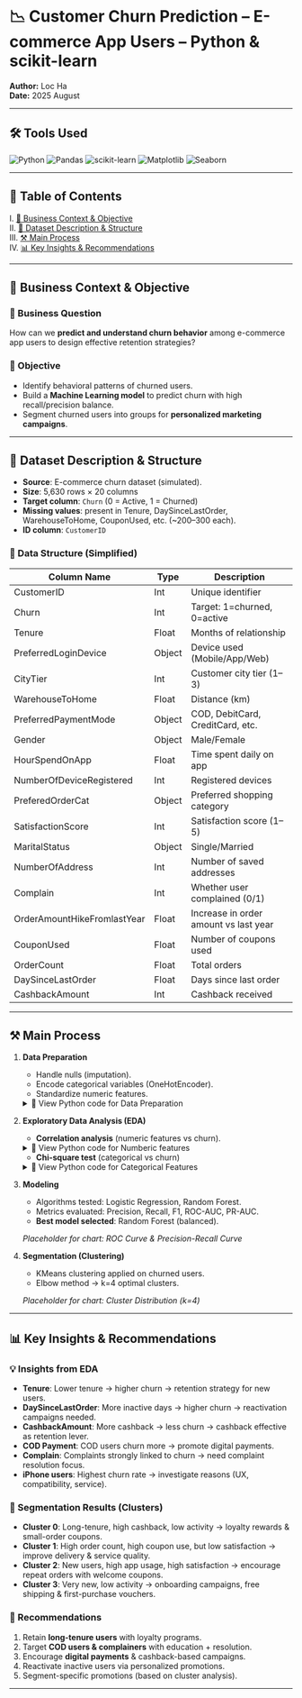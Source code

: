 
# 📉 Customer Churn Prediction – E-commerce App Users – Python & scikit-learn

**Author:** Loc Ha  
**Date:** 2025 August  

---

## 🛠 Tools Used
![Python](https://img.shields.io/badge/Code-Python-blue)
![Pandas](https://img.shields.io/badge/Library-Pandas-yellow)
![scikit-learn](https://img.shields.io/badge/Library-scikit--learn-orange)
![Matplotlib](https://img.shields.io/badge/Library-Matplotlib-green)
![Seaborn](https://img.shields.io/badge/Library-Seaborn-red)

---

## 📑 Table of Contents
I. [📌 Business Context & Objective](#-business-context--objective)  
II. [📂 Dataset Description & Structure](#-dataset-description--structure)  
III. [⚒️ Main Process](#%EF%B8%8F-main-process)  
IV. [📊 Key Insights & Recommendations](#-key-insights--recommendations)  

---

## 📌 Business Context & Objective

### 🏢 Business Question
How can we **predict and understand churn behavior** among e-commerce app users to design effective retention strategies?  

### 🎯 Objective
- Identify behavioral patterns of churned users.  
- Build a **Machine Learning model** to predict churn with high recall/precision balance.  
- Segment churned users into groups for **personalized marketing campaigns**.  

---

## 📂 Dataset Description & Structure

- **Source**: E-commerce churn dataset (simulated).  
- **Size**: 5,630 rows × 20 columns  
- **Target column**: `Churn` (0 = Active, 1 = Churned)  
- **Missing values**: present in Tenure, DaySinceLastOrder, WarehouseToHome, CouponUsed, etc. (~200–300 each).  
- **ID column**: `CustomerID`  

### 🧩 Data Structure (Simplified)

| Column Name               | Type    | Description                                   |
|---------------------------|---------|-----------------------------------------------|
| CustomerID                | Int     | Unique identifier                             |
| Churn                     | Int     | Target: 1=churned, 0=active                   |
| Tenure                    | Float   | Months of relationship                        |
| PreferredLoginDevice      | Object  | Device used (Mobile/App/Web)                  |
| CityTier                  | Int     | Customer city tier (1–3)                      |
| WarehouseToHome           | Float   | Distance (km)                                 |
| PreferredPaymentMode      | Object  | COD, DebitCard, CreditCard, etc.              |
| Gender                    | Object  | Male/Female                                   |
| HourSpendOnApp            | Float   | Time spent daily on app                       |
| NumberOfDeviceRegistered  | Int     | Registered devices                            |
| PreferedOrderCat          | Object  | Preferred shopping category                   |
| SatisfactionScore         | Int     | Satisfaction score (1–5)                      |
| MaritalStatus             | Object  | Single/Married                                |
| NumberOfAddress           | Int     | Number of saved addresses                     |
| Complain                  | Int     | Whether user complained (0/1)                 |
| OrderAmountHikeFromlastYear | Float | Increase in order amount vs last year         |
| CouponUsed                | Float   | Number of coupons used                        |
| OrderCount                | Float   | Total orders                                  |
| DaySinceLastOrder         | Float   | Days since last order                         |
| CashbackAmount            | Int     | Cashback received                             |

---

## ⚒️ Main Process

1. **Data Preparation**  
   - Handle nulls (imputation).  
   - Encode categorical variables (OneHotEncoder).  
   - Standardize numeric features.  

   <details>
   <summary>📌 View Python code for Data Preparation </summary>

   ```python
   from sklearn.model_selection import train_test_split
   from sklearn.compose import ColumnTransformer
   from sklearn.preprocessing import OneHotEncoder, StandardScaler
   from sklearn.pipeline import Pipeline
   from sklearn.impute import SimpleImputer

   # Separate features and target
   y = df["Churn"]
   X = df.drop(columns=["Churn", "CustomerID"])

   # Numeric & categorical columns
   num_cols = X.select_dtypes(include=["int64","float64"]).columns
   cat_cols = X.select_dtypes(include=["object"]).columns

   # Preprocessor
   numeric = Pipeline([("imputer", SimpleImputer(strategy="median")),
                       ("scaler", StandardScaler())])
   categorical = Pipeline([("imputer", SimpleImputer(strategy="most_frequent")),
                           ("onehot", OneHotEncoder(handle_unknown="ignore"))])
   preprocessor = ColumnTransformer([("num", numeric, num_cols),
                                     ("cat", categorical, cat_cols)])
   ```
   </details>

2. **Exploratory Data Analysis (EDA)**  
   - **Correlation analysis** (numeric features vs churn).

   <details>
      <summary>📌 View Python code for Numberic features </summary>
   
      ```python
   #Phân tích các biến số học - Numberic features - Correlation
   
   numeric_cols = ['Tenure','SatisfactionScore','DaySinceLastOrder',
                   'OrderCount','CouponUsed','CashbackAmount','HourSpendOnApp']
   
   corrs = {}
   for col in numeric_cols:
       corrs[col] = df[col].corr(df['Churn'])  # Pearson correlation (0/1 với numeric)
   
   print("Correlation với Churn:")
   for k,v in corrs.items():
       print(f"{k}: {v:.3f}")
   
   corr_df = pd.DataFrame.from_dict(corrs, orient='index', columns=['Correlation']).sort_values(by='Correlation')
   
   # Plot bar chart
   plt.figure(figsize=(8,5))
   sns.barplot(x=corr_df.index, y='Correlation', data=corr_df, palette="coolwarm")
   plt.xticks(rotation=45)
   plt.title("Point Biserial Correlation between Churn and Numeric Features")
   plt.axhline(0, color='black', linestyle='--')
   plt.show()
      ```
      <img width="706" height="560" alt="image" src="https://github.com/user-attachments/assets/5cfdee3d-d6e7-4797-81e5-f412c2c3a8b3" />
   
      </details>


  

   - **Chi-square test** (categorical vs churn)

   <details>
    <summary>📌 View Python code for Categorical Features </summary>
   
      ```python
   #Phân tích với biến phân loại - Categorical features - Chi-square test
   
   cat_cols = ['PreferredLoginDevice','PreferredPaymentMode','Gender',
               'MaritalStatus','PreferedOrderCat','Complain']
   
   for col in cat_cols:
   
       # Kiểm định Chi-square - Chi-square tesst 
       crosstab = pd.crosstab(df[col], df['Churn'])
       chi2, p, dof, ex = chi2_contingency(crosstab)
   
       # Tính tỷ lệ churn + số lượng - Calculate churn rate and stats
       summary = df.groupby(col)['Churn'].agg(['mean','count','sum'])
       summary = summary.rename(columns={'mean':'ChurnRate','count':'Total','sum':'Churned'})
       summary = summary.sort_values(by='ChurnRate', ascending=False)
   
       # In bảng số liệu - Print infor table
       print(f"\n=== {col} ===")
       print(summary.round(3))
       print(f"Chi-square test p-value = {p:.6f}")
   
       # Vẽ chart - Visualization
       plt.figure(figsize=(6,4))
       sns.barplot(x=summary.index, y=summary['ChurnRate'], palette="viridis")
       plt.title(f"Churn rate by {col}")
       plt.ylabel("Churn rate")
       plt.xticks(rotation=45)
       plt.show()
      ```
      === PreferredLoginDevice ===
   
      <img width="545" height="455" alt="image" src="https://github.com/user-attachments/assets/1a123b69-997c-49fa-9778-95153eaf8198" />
   
      === PreferredPaymentMode ===
      
      <img width="545" height="472" alt="image" src="https://github.com/user-attachments/assets/46b42435-4e6a-42f7-8222-115a0ab97b6e" />
      
      === Gender ===
      
      <img width="553" height="425" alt="image" src="https://github.com/user-attachments/assets/ba559f89-02d0-46cb-99e6-530a84a60b50" />
      
      === MaritalStatus ===
      
      <img width="545" height="433" alt="image" src="https://github.com/user-attachments/assets/30027f9e-a9ac-4a41-abda-4def11674602" />
      
      === PreferedOrderCat ===
      
      <img width="545" height="486" alt="image" src="https://github.com/user-attachments/assets/3534c883-6b11-4282-8ea8-9130aa6bc0bf" />
      
      === Complain ===
      
      <img width="545" height="395" alt="image" src="https://github.com/user-attachments/assets/7cb6178f-7b23-41d9-8b70-976f93e80eac" />
      
      
      </details>


2. **Modeling**  
   - Algorithms tested: Logistic Regression, Random Forest.  
   - Metrics evaluated: Precision, Recall, F1, ROC-AUC, PR-AUC.  
   - **Best model selected**: Random Forest (balanced).  

   *Placeholder for chart: ROC Curve & Precision-Recall Curve*  

3. **Segmentation (Clustering)**  
   - KMeans clustering applied on churned users.  
   - Elbow method → k=4 optimal clusters.  

   *Placeholder for chart: Cluster Distribution (k=4)*  

---

## 📊 Key Insights & Recommendations

### 💡 Insights from EDA
- **Tenure**: Lower tenure → higher churn → retention strategy for new users.  
- **DaySinceLastOrder**: More inactive days → higher churn → reactivation campaigns needed.  
- **CashbackAmount**: More cashback → less churn → cashback effective as retention lever.  
- **COD Payment**: COD users churn more → promote digital payments.  
- **Complain**: Complaints strongly linked to churn → need complaint resolution focus.  
- **iPhone users**: Highest churn rate → investigate reasons (UX, compatibility, service).  

### 🔎 Segmentation Results (Clusters)
- **Cluster 0**: Long-tenure, high cashback, low activity → loyalty rewards & small-order coupons.  
- **Cluster 1**: High order count, high coupon use, but low satisfaction → improve delivery & service quality.  
- **Cluster 2**: New users, high app usage, high satisfaction → encourage repeat orders with welcome coupons.  
- **Cluster 3**: Very new, low activity → onboarding campaigns, free shipping & first-purchase vouchers.  

### 📝 Recommendations
1. Retain **long-tenure users** with loyalty programs.  
2. Target **COD users & complainers** with education + resolution.  
3. Encourage **digital payments** & cashback-based campaigns.  
4. Reactivate inactive users via personalized promotions.  
5. Segment-specific promotions (based on cluster analysis).  

---
